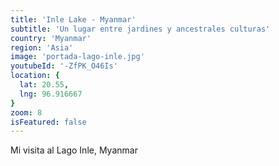 ```yaml
---
title: 'Inle Lake - Myanmar'
subtitle: 'Un lugar entre jardines y ancestrales culturas'
country: 'Myanmar'
region: 'Asia'
image: 'portada-lago-inle.jpg'
youtubeId: '-ZfPK_O46Is'
location: {
  lat: 20.55,
  lng: 96.916667
}
zoom: 8
isFeatured: false
---
```


Mi visita al Lago Inle, Myanmar